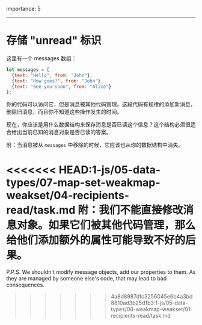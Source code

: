 importance: 5

---

# 存储 "unread" 标识

这里有一个 messages 数组：

```js
let messages = [
  {text: "Hello", from: "John"},
  {text: "How goes?", from: "John"},
  {text: "See you soon", from: "Alice"}
];
```

你的代码可以访问它，但是消息被其他代码管理。这段代码有规律的添加新消息，删除旧消息，而且你不知道这些操作发生的时间。

现在，你应该是用什么数据结构来保存消息是否已读这个信息？这个结构必须很适合给出当前已知的消息对象是否已读的答案。

附：当消息被从 `messages` 中移除的时候，它应该也从你的数据结构中消失。

<<<<<<< HEAD:1-js/05-data-types/07-map-set-weakmap-weakset/04-recipients-read/task.md
附：我们不能直接修改消息对象。如果它们被其他代码管理，那么给他们添加额外的属性可能导致不好的后果。
=======
P.P.S. We shouldn't modify message objects, add our properties to them. As they are managed by someone else's code, that may lead to bad consequences.
>>>>>>> 4a8d8987dfc3256045e6b4a3bd8810ad3b25d1b3:1-js/05-data-types/08-weakmap-weakset/01-recipients-read/task.md
